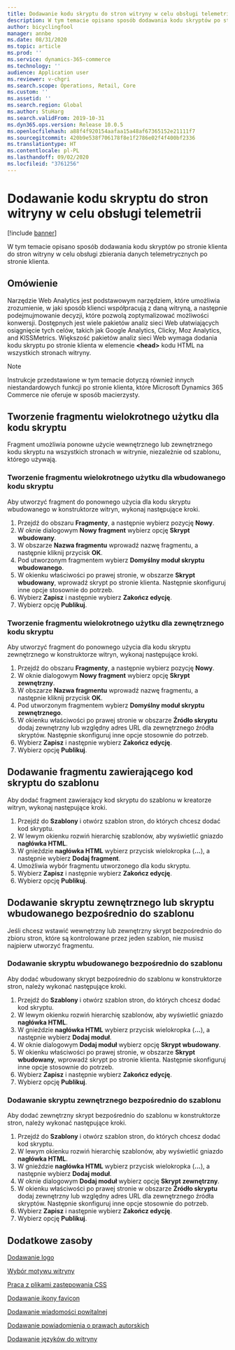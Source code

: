 ```yaml
---
title: Dodawanie kodu skryptu do stron witryny w celu obsługi telemetrii
description: W tym temacie opisano sposób dodawania kodu skryptów po stronie klienta do stron witryny w celu obsługi zbierania danych telemetrycznych po stronie klienta.
author: bicyclingfool
manager: annbe
ms.date: 08/31/2020
ms.topic: article
ms.prod: ''
ms.service: dynamics-365-commerce
ms.technology: ''
audience: Application user
ms.reviewer: v-chgri
ms.search.scope: Operations, Retail, Core
ms.custom: ''
ms.assetid: ''
ms.search.region: Global
ms.author: StuHarg
ms.search.validFrom: 2019-10-31
ms.dyn365.ops.version: Release 10.0.5
ms.openlocfilehash: a88f4f920154aafaa15a48af67365152e21111f7
ms.sourcegitcommit: 420b9e538f706178f8e1f2786e02f4f400bf2336
ms.translationtype: HT
ms.contentlocale: pl-PL
ms.lasthandoff: 09/02/2020
ms.locfileid: "3761256"
---
```

# <a name="add-script-code-to-site-pages-to-support-telemetry"></a>Dodawanie kodu skryptu do stron witryny w celu obsługi telemetrii

[!include [banner](includes/banner.md)]

W tym temacie opisano sposób dodawania kodu skryptów po stronie klienta do stron witryny w celu obsługi zbierania danych telemetrycznych po stronie klienta.

## <a name="overview"></a>Omówienie

Narzędzie Web Analytics jest podstawowym narzędziem, które umożliwia zrozumienie, w jaki sposób klienci współpracują z daną witryną, a następnie podejmujmowanie decyzji, które pozwolą zoptymalizować możliwości konwersji. Dostępnych jest wiele pakietów analiz sieci Web ułatwiających osiągnięcie tych celów, takich jak Google Analytics, Clicky, Moz Analytics, and KISSMetrics. Większość pakietów analiz sieci Web wymaga dodania kodu skryptu po stronie klienta w elemencie **\<head\>** kodu HTML na wszystkich stronach witryny.

> [!NOTE]
> Instrukcje przedstawione w tym temacie dotyczą również innych niestandardowych funkcji po stronie klienta, które Microsoft Dynamics 365 Commerce nie oferuje w sposób macierzysty.

## <a name="create-a-reusable-fragment-for-your-script-code"></a>Tworzenie fragmentu wielokrotnego użytku dla kodu skryptu

Fragment umożliwia ponowne użycie wewnętrznego lub zewnętrznego kodu skryptu na wszystkich stronach w witrynie, niezależnie od szablonu, którego używają.

### <a name="create-a-reusable-fragment-for-your-inline-script-code"></a>Tworzenie fragmentu wielokrotnego użytku dla wbudowanego kodu skryptu

Aby utworzyć fragment do ponownego użycia dla kodu skryptu wbudowanego w konstruktorze witryn, wykonaj następujące kroki.

1. Przejdź do obszaru **Fragmenty**, a następnie wybierz pozycję **Nowy**.
1. W oknie dialogowym **Nowy fragment** wybierz opcję **Skrypt wbudowany**.
1. W obszarze **Nazwa fragmentu** wprowadź nazwę fragmentu, a następnie kliknij przycisk **OK**.
1. Pod utworzonym fragmentem wybierz **Domyślny moduł skryptu wbudowanego**.
1. W okienku właściwości po prawej stronie, w obszarze **Skrypt wbudowany**, wprowadź skrypt po stronie klienta. Następnie skonfiguruj inne opcje stosownie do potrzeb.
1. Wybierz **Zapisz** i następnie wybierz **Zakończ edycję**.
1. Wybierz opcję **Publikuj**.

### <a name="create-a-reusable-fragment-for-your-external-script-code"></a>Tworzenie fragmentu wielokrotnego użytku dla zewnętrznego kodu skryptu

Aby utworzyć fragment do ponownego użycia dla kodu skryptu zewnętrznego w konstruktorze witryn, wykonaj następujące kroki.

1. Przejdź do obszaru **Fragmenty**, a następnie wybierz pozycję **Nowy**.
1. W oknie dialogowym **Nowy fragment** wybierz opcję **Skrypt zewnętrzny**.
1. W obszarze **Nazwa fragmentu** wprowadź nazwę fragmentu, a następnie kliknij przycisk **OK**.
1. Pod utworzonym fragmentem wybierz **Domyślny moduł skryptu zewnętrznego**.
1. W okienku właściwości po prawej stronie w obszarze **Źródło skryptu** dodaj zewnętrzny lub względny adres URL dla zewnętrznego źródła skryptów. Następnie skonfiguruj inne opcje stosownie do potrzeb.
1. Wybierz **Zapisz** i następnie wybierz **Zakończ edycję**.
1. Wybierz opcję **Publikuj**.

## <a name="add-a-fragment-that-includes-script-code-to-a-template"></a>Dodawanie fragmentu zawierającego kod skryptu do szablonu

Aby dodać fragment zawierający kod skryptu do szablonu w kreatorze witryn, wykonaj następujące kroki.

1. Przejdź do **Szablony** i otwórz szablon stron, do których chcesz dodać kod skryptu.
1. W lewym okienku rozwiń hierarchię szablonów, aby wyświetlić gniazdo **nagłówka HTML**.
1. W gnieździe **nagłówka HTML** wybierz przycisk wielokropka (**...**), a następnie wybierz **Dodaj fragment**.
1. Umożliwia wybór fragmentu utworzonego dla kodu skryptu.
1. Wybierz **Zapisz** i następnie wybierz **Zakończ edycję**.
1. Wybierz opcję **Publikuj**.

## <a name="add-an-external-script-or-inline-script-directly-to-a-template"></a>Dodawanie skryptu zewnętrznego lub skryptu wbudowanego bezpośrednio do szablonu

Jeśli chcesz wstawić wewnętrzny lub zewnętrzny skrypt bezpośrednio do zbioru stron, które są kontrolowane przez jeden szablon, nie musisz najpierw utworzyć fragmentu.

### <a name="add-an-inline-script-directly-to-a-template"></a>Dodawanie skryptu wbudowanego bezpośrednio do szablonu

Aby dodać wbudowany skrypt bezpośrednio do szablonu w konstruktorze stron, należy wykonać następujące kroki.

1. Przejdź do **Szablony** i otwórz szablon stron, do których chcesz dodać kod skryptu.
1. W lewym okienku rozwiń hierarchię szablonów, aby wyświetlić gniazdo **nagłówka HTML**.
1. W gnieździe **nagłówka HTML** wybierz przycisk wielokropka (**...**), a następnie wybierz **Dodaj moduł**.
1. W oknie dialogowym **Dodaj moduł** wybierz opcję **Skrypt wbudowany**.
1. W okienku właściwości po prawej stronie, w obszarze **Skrypt wbudowany**, wprowadź skrypt po stronie klienta. Następnie skonfiguruj inne opcje stosownie do potrzeb.
1. Wybierz **Zapisz** i następnie wybierz **Zakończ edycję**.
1. Wybierz opcję **Publikuj**.

### <a name="add-an-external-script-directly-to-a-template"></a>Dodawanie skryptu zewnętrznego bezpośrednio do szablonu

Aby dodać zewnętrzny skrypt bezpośrednio do szablonu w konstruktorze stron, należy wykonać następujące kroki.

1. Przejdź do **Szablony** i otwórz szablon stron, do których chcesz dodać kod skryptu.
1. W lewym okienku rozwiń hierarchię szablonów, aby wyświetlić gniazdo **nagłówka HTML**.
1. W gnieździe **nagłówka HTML** wybierz przycisk wielokropka (**...**), a następnie wybierz **Dodaj moduł**.
1. W oknie dialogowym **Dodaj moduł** wybierz opcję **Skrypt zewnętrzny**.
1. W okienku właściwości po prawej stronie w obszarze **Źródło skryptu** dodaj zewnętrzny lub względny adres URL dla zewnętrznego źródła skryptów. Następnie skonfiguruj inne opcje stosownie do potrzeb.
1. Wybierz **Zapisz** i następnie wybierz **Zakończ edycję**.
1. Wybierz opcję **Publikuj**.

## <a name="additional-resources"></a>Dodatkowe zasoby

[Dodawanie logo](add-logo.md)

[Wybór motywu witryny](select-site-theme.md)

[Praca z plikami zastępowania CSS](css-override-files.md)

[Dodawanie ikony favicon](add-favicon.md)

[Dodawanie wiadomości powitalnej](add-welcome-message.md)

[Dodawanie powiadomienia o prawach autorskich](add-copyright-notice.md)

[Dodawanie języków do witryny](add-languages-to-site.md)
